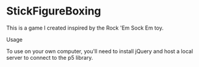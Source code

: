 # StickFigureBoxing
This is a game I created inspired by the Rock 'Em Sock Em toy.

Usage

To use on your own computer, you'll need to install jQuery and host a local server to connect to the p5 library.
